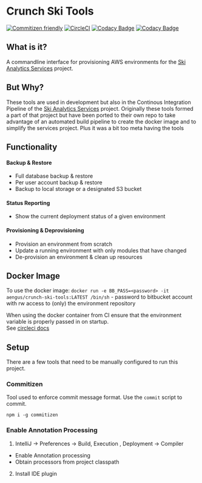 # Crunch Ski Tools

[![Commitizen friendly](https://img.shields.io/badge/commitizen-friendly-brightgreen.svg)](http://commitizen.github.io/cz-cli/)
[![CircleCI](https://circleci.com/bb/mcculloughsolutions/ski-analytics-tools.svg?style=shield&circle-token=a0823048b09db1d607e79fbfd7a45c63b7274a96)](https://app.circleci.com/pipelines/bitbucket/mcculloughsolutions/ski-analytics-tools)
[![Codacy Badge](https://app.codacy.com/project/badge/Grade/d2358de026c9477d80c8acb8beae37d2)](https://www.codacy.com?utm_source=bitbucket.org&amp;utm_medium=referral&amp;utm_content=mcculloughsolutions/ski-analytics-tools&amp;utm_campaign=Badge_Grade)
[![Codacy Badge](https://app.codacy.com/project/badge/Coverage/d2358de026c9477d80c8acb8beae37d2)](https://www.codacy.com?utm_source=bitbucket.org&utm_medium=referral&utm_content=mcculloughsolutions/ski-analytics-tools&utm_campaign=Badge_Coverage)

## What is it?
A commandline interface for provisioning AWS environments for the
 [Ski Analytics Services](https://bitbucket.org/aengus123/ski-analytics-services/) project.


## But Why?

These tools are used in development but also in the Continous Integration Pipeline of the 
 [Ski Analytics Services](https://bitbucket.org/aengus123/ski-analytics-services/) project.  Originally these tools 
 formed a part of that project but have been ported to their own repo to take advantage of an automated 
 build pipeline to create the docker image and to simplify the services project.  Plus it was a bit too meta having the
 tools

## Functionality 


#### Backup & Restore

-  Full database backup & restore
-  Per user account backup & restore
-  Backup to local storage or a designated S3 bucket


#### Status Reporting

-  Show the current deployment status of a given environment

#### Provisioning  & Deprovisioning

-  Provision an environment from scratch
-  Update a running environment with only modules that have changed
-  De-provision an environment & clean up resources

## Docker Image
To use the docker image:
`docker run -e BB_PASS=<password> -it aengus/crunch-ski-tools:LATEST /bin/sh`
<password> - password to bitbucket account with rw access to (only) the environment repository

When using the docker container from CI ensure that the environment variable is properly passed in on startup.  
See [circleci docs](https://circleci.com/docs/2.0/env-vars/#setting-an-environment-variable-in-a-container)

## Setup
There are a few tools that need to be manually configured to run this project.

### Commitizen
Tool used to enforce commit message format.  Use the `commit` script to commit.

`npm i -g commitizen`

### Enable Annotation Processing  
1.  IntelliJ -> Preferences -> Build, Execution , Deployment -> Compiler
 -  Enable Annotation processing
 -  Obtain processors from project classpath

2.  Install IDE plugin